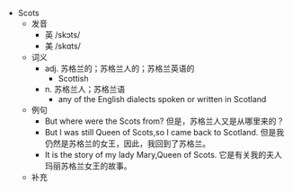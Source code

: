 - Scots
  - 发音
    - 英 /skɔts/
    - 美 /skɑts/
  - 词义
    - adj. 苏格兰的；苏格兰人的；苏格兰英语的
      - Scottish
    - n. 苏格兰人；苏格兰语
      - any of the English dialects spoken or written in Scotland 
  - 例句
    - But where were the Scots from? 但是，苏格兰人又是从哪里来的？
    - But I was still Queen of Scots,so I came back to Scotland.  但是我仍然是苏格兰的女王，因此，我回到了苏格兰。
    - It is the story of my lady Mary,Queen of Scots. 它是有关我的夫人玛丽苏格兰女王的故事。
  - 补充